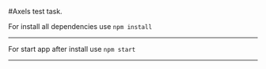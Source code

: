 #Axels test task.

For install all dependencies use `npm install`

***

For start app after install use `npm start`

***
